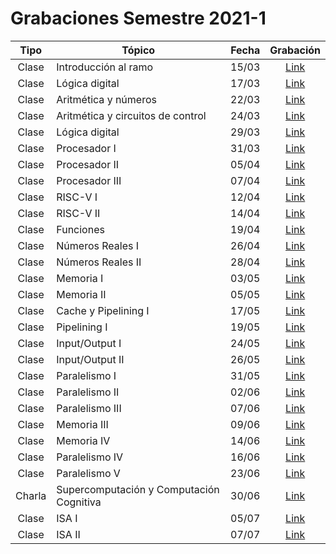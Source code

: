 # Grabaciones Semestre 2021-1


| Tipo  | Tópico                             | Fecha        | Grabación | 
| :-:   | -                                  | :-:          |  :-:       | 
| Clase   | Introducción al ramo             | 15/03        | [Link](https://drive.google.com/drive/folders/1YY4CPboIKAaakbzXx-FECkRyKiY2iS5j?usp=sharing)       | 
| Clase | Lógica digital | 17/03 | [Link](https://drive.google.com/drive/folders/1xk8qJHGCJLpS871XDbeWYQw3QcXvype8?usp=sharing) | 
| Clase | Aritmética y números | 22/03 | [Link](https://drive.google.com/drive/folders/1OkE0m_-USvmc-zbPMlukXsRS17CbbWXG?usp=sharing) | 
| Clase | Aritmética y circuitos de control | 24/03 |  [Link](https://drive.google.com/drive/folders/1VkmEAJKCucPBfuzELrL-kyH1HCJxhRBe?usp=sharing) | 
| Clase | Lógica digital | 29/03 | [Link](https://drive.google.com/drive/folders/1yBbBR2sH2psjG9Wxl0m_UBI_X-LzG-Zh?usp=sharing) | 
| Clase | Procesador I | 31/03 |  [Link](https://drive.google.com/drive/folders/1g9k4ILoToDdmGUi8SieXLnqLqjQK_Fvx?usp=sharing) | 
| Clase | Procesador II | 05/04  | [Link](https://drive.google.com/drive/folders/1kfV612Zun7r21orZ88l9Ik5AOnHItqRo?usp=sharing) | 
| Clase | Procesador III | 07/04 | [Link](https://drive.google.com/drive/folders/1SQ9NH8AJ9jCo-GD71_2jS_ZBwVOuEDBD?usp=sharing) | 
| Clase | RISC-V I | 12/04 | [Link](https://drive.google.com/drive/folders/1gj94ry9g0nPj9YLr6SP2iJeUIvyqZP6v?usp=sharing) |
| Clase | RISC-V II | 14/04 | [Link](https://drive.google.com/drive/folders/15S4YYKCp9ZA14a2XzqY_cBe6Vy7LSgtX?usp=sharing) |
| Clase | Funciones | 19/04 | [Link](https://drive.google.com/file/d/1mnbmh0cvxyTvPyHBJ1yyN4Kls80-FvKO/view?usp=sharing) |
| Clase | Números Reales I | 26/04 |  [Link](https://drive.google.com/file/d/1isSgZSQP8kizuHH5CgmVxrUe83GjFK34/view?usp=sharing) | 
| Clase | Números Reales II | 28/04 | [Link](https://drive.google.com/file/d/1VTVPU6OayZ7Jx38otIFeplACoKTCwl-N/view) | 
| Clase | Memoria I | 03/05 | [Link](https://drive.google.com/file/d/1jQDhLayeptJNeiRy-3twblgZSweiYcWl/view) |
| Clase | Memoria II | 05/05 |  [Link](https://drive.google.com/drive/folders/1SOX7BcVgwVSci_OfepjqNtU4388r5D1h?usp=sharing) |
| Clase | Cache y Pipelining I | 17/05 | [Link](https://drive.google.com/file/d/1g6twaA31XgpjqUuZnUDgF1wVodg2ZJTk/view) | 
| Clase | Pipelining I | 19/05 |  [Link](https://drive.google.com/drive/folders/1c56XtHKQYvp8vncxgZGVmmRBZFAN3bKu?usp=sharing) |
| Clase | Input/Output I | 24/05 | [Link](https://drive.google.com/file/d/1keklIjksa_QndpN8Sj7CohQRpOEQSYYN/view?usp=sharing) | 
| Clase | Input/Output II | 26/05 | [Link](https://drive.google.com/file/d/16Rs6r9ySdm5v-gYAtsuH_BbtDubSnzlh/view?usp=sharing) |
| Clase | Paralelismo I | 31/05 | [Link](https://drive.google.com/drive/folders/1X1sBYQP32AvhXDzH8i9o5N5sL6Ee4sTN?usp=sharing) | 
| Clase | Paralelismo II | 02/06 | [Link](https://drive.google.com/file/d/1D97HdfR5xUJUaOT-a1UtRBrpXEB_R6Mn/view?usp=sharing) | 
| Clase | Paralelismo III | 07/06 | [Link](https://drive.google.com/file/d/1NSmwUoY5AUzNDTYYxh0ojuFgGyX0PwbJ/view?usp=sharing) |
| Clase | Memoria III | 09/06 |  [Link](https://drive.google.com/file/d/1dcq28b1NFnRe7HeTOTzUwCew9sk9c3WM/view?usp=sharing) |
| Clase | Memoria IV | 14/06 |  [Link](https://drive.google.com/file/d/1Oi_ote203b29CtEMpd9Uzase-3dLYPFu/view?usp=sharing) | 
| Clase | Paralelismo IV | 16/06 | [Link](https://drive.google.com/file/d/1pTPtzH9OmcpasNf2QJp3iwCBIWEjPNOB/view?usp=sharing) |
| Clase | Paralelismo V | 23/06 |  [Link](https://drive.google.com/file/d/1UetNcAD_J84cBvg1sPOyfiH_LhtMODeu/view?usp=sharing) |
| Charla | Supercomputación y Computación Cognitiva | 30/06 | [Link](https://drive.google.com/file/d/19Q8FDw-oM601W3NCBKO9w-0y9m0spTvz/view?usp=sharing) |
| Clase | ISA I | 05/07 | [Link](https://drive.google.com/file/d/1E8G6fdZhMPqXMCl8AB0HzGwiDwvMILR-/view?usp=sharing) |
| Clase | ISA II | 07/07 | [Link](https://drive.google.com/file/d/1YkNRp_T3UdD7Nv82cMnOW3w_MmCLvDhK/view?usp=sharing) | 